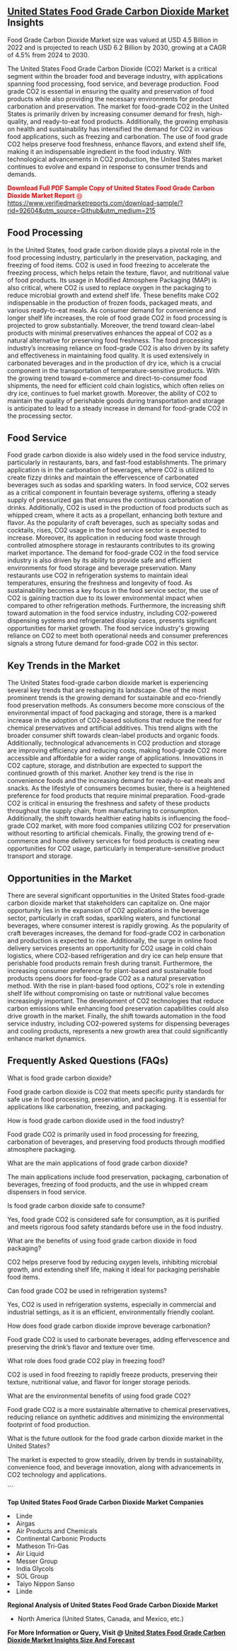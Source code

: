 <h2><a href="https://www.verifiedmarketreports.com/download-sample/?rid=92604&amp;utm_source=Github&amp;utm_medium=215" target="_blank">United States Food Grade Carbon Dioxide Market</a> Insights</h2><p>Food Grade Carbon Dioxide Market size was valued at USD 4.5 Billion in 2022 and is projected to reach USD 6.2 Billion by 2030, growing at a CAGR of 4.5% from 2024 to 2030.</p><p> <p>The United States Food Grade Carbon Dioxide (CO2) Market is a critical segment within the broader food and beverage industry, with applications spanning food processing, food service, and beverage production. Food grade CO2 is essential in ensuring the quality and preservation of food products while also providing the necessary environments for product carbonation and preservation. The market for food-grade CO2 in the United States is primarily driven by increasing consumer demand for fresh, high-quality, and ready-to-eat food products. Additionally, the growing emphasis on health and sustainability has intensified the demand for CO2 in various food applications, such as freezing and carbonation. The use of food grade CO2 helps preserve food freshness, enhance flavors, and extend shelf life, making it an indispensable ingredient in the food industry. With technological advancements in CO2 production, the United States market continues to evolve and expand in response to consumer trends and demands. <p><span class=""><span style="color: #ff0000;"><strong>Download Full PDF Sample Copy of United States Food Grade Carbon Dioxide Market Report</strong> @ </span><a href="https://www.verifiedmarketreports.com/download-sample/?rid=92604&amp;utm_source=Github&amp;utm_medium=215" target="_blank">https://www.verifiedmarketreports.com/download-sample/?rid=92604&amp;utm_source=Github&amp;utm_medium=215</a></span></p> </p> <h2>Food Processing</h2> <p>In the United States, food grade carbon dioxide plays a pivotal role in the food processing industry, particularly in the preservation, packaging, and freezing of food items. CO2 is used in food freezing to accelerate the freezing process, which helps retain the texture, flavor, and nutritional value of food products. Its usage in Modified Atmosphere Packaging (MAP) is also critical, where CO2 is used to replace oxygen in the packaging to reduce microbial growth and extend shelf life. These benefits make CO2 indispensable in the production of frozen foods, packaged meats, and various ready-to-eat meals. As consumer demand for convenience and longer shelf life increases, the role of food grade CO2 in food processing is projected to grow substantially. Moreover, the trend toward clean-label products with minimal preservatives enhances the appeal of CO2 as a natural alternative for preserving food freshness. The food processing industry’s increasing reliance on food-grade CO2 is also driven by its safety and effectiveness in maintaining food quality. It is used extensively in carbonated beverages and in the production of dry ice, which is a crucial component in the transportation of temperature-sensitive products. With the growing trend toward e-commerce and direct-to-consumer food shipments, the need for efficient cold chain logistics, which often relies on dry ice, continues to fuel market growth. Moreover, the ability of CO2 to maintain the quality of perishable goods during transportation and storage is anticipated to lead to a steady increase in demand for food-grade CO2 in the processing sector. <h2>Food Service</h2> <p>Food grade carbon dioxide is also widely used in the food service industry, particularly in restaurants, bars, and fast-food establishments. The primary application is in the carbonation of beverages, where CO2 is utilized to create fizzy drinks and maintain the effervescence of carbonated beverages such as sodas and sparkling waters. In food service, CO2 serves as a critical component in fountain beverage systems, offering a steady supply of pressurized gas that ensures the continuous carbonation of drinks. Additionally, CO2 is used in the production of food products such as whipped cream, where it acts as a propellant, enhancing both texture and flavor. As the popularity of craft beverages, such as specialty sodas and cocktails, rises, CO2 usage in the food service sector is expected to increase. Moreover, its application in reducing food waste through controlled atmosphere storage in restaurants contributes to its growing market importance. The demand for food-grade CO2 in the food service industry is also driven by its ability to provide safe and efficient environments for food storage and beverage preservation. Many restaurants use CO2 in refrigeration systems to maintain ideal temperatures, ensuring the freshness and longevity of food. As sustainability becomes a key focus in the food service sector, the use of CO2 is gaining traction due to its lower environmental impact when compared to other refrigeration methods. Furthermore, the increasing shift toward automation in the food service industry, including CO2-powered dispensing systems and refrigerated display cases, presents significant opportunities for market growth. The food service industry's growing reliance on CO2 to meet both operational needs and consumer preferences signals a strong future demand for food-grade CO2 in this sector. <h2>Key Trends in the Market</h2> <p>The United States food-grade carbon dioxide market is experiencing several key trends that are reshaping its landscape. One of the most prominent trends is the growing demand for sustainable and eco-friendly food preservation methods. As consumers become more conscious of the environmental impact of food packaging and storage, there is a marked increase in the adoption of CO2-based solutions that reduce the need for chemical preservatives and artificial additives. This trend aligns with the broader consumer shift towards clean-label products and organic foods. Additionally, technological advancements in CO2 production and storage are improving efficiency and reducing costs, making food-grade CO2 more accessible and affordable for a wider range of applications. Innovations in CO2 capture, storage, and distribution are expected to support the continued growth of this market. Another key trend is the rise in convenience foods and the increasing demand for ready-to-eat meals and snacks. As the lifestyle of consumers becomes busier, there is a heightened preference for food products that require minimal preparation. Food-grade CO2 is critical in ensuring the freshness and safety of these products throughout the supply chain, from manufacturing to consumption. Additionally, the shift towards healthier eating habits is influencing the food-grade CO2 market, with more food companies utilizing CO2 for preservation without resorting to artificial chemicals. Finally, the growing trend of e-commerce and home delivery services for food products is creating new opportunities for CO2 usage, particularly in temperature-sensitive product transport and storage. <h2>Opportunities in the Market</h2> <p>There are several significant opportunities in the United States food-grade carbon dioxide market that stakeholders can capitalize on. One major opportunity lies in the expansion of CO2 applications in the beverage sector, particularly in craft sodas, sparkling waters, and functional beverages, where consumer interest is rapidly growing. As the popularity of craft beverages increases, the demand for food-grade CO2 in carbonation and production is expected to rise. Additionally, the surge in online food delivery services presents an opportunity for CO2 usage in cold chain logistics, where CO2-based refrigeration and dry ice can help ensure that perishable food products remain fresh during transit. Furthermore, the increasing consumer preference for plant-based and sustainable food products opens doors for food-grade CO2 as a natural preservation method. With the rise in plant-based food options, CO2's role in extending shelf life without compromising on taste or nutritional value becomes increasingly important. The development of CO2 technologies that reduce carbon emissions while enhancing food preservation capabilities could also drive growth in the market. Finally, the shift towards automation in the food service industry, including CO2-powered systems for dispensing beverages and cooling products, represents a new growth area that could significantly enhance market dynamics. <h2>Frequently Asked Questions (FAQs)</h2> <p>What is food grade carbon dioxide?</p> <p>Food grade carbon dioxide is CO2 that meets specific purity standards for safe use in food processing, preservation, and packaging. It is essential for applications like carbonation, freezing, and packaging.</p> <p>How is food grade carbon dioxide used in the food industry?</p> <p>Food grade CO2 is primarily used in food processing for freezing, carbonation of beverages, and preserving food products through modified atmosphere packaging.</p> <p>What are the main applications of food grade carbon dioxide?</p> <p>The main applications include food preservation, packaging, carbonation of beverages, freezing of food products, and the use in whipped cream dispensers in food service.</p> <p>Is food grade carbon dioxide safe to consume?</p> <p>Yes, food grade CO2 is considered safe for consumption, as it is purified and meets rigorous food safety standards before use in the food industry.</p> <p>What are the benefits of using food grade carbon dioxide in food packaging?</p> <p>CO2 helps preserve food by reducing oxygen levels, inhibiting microbial growth, and extending shelf life, making it ideal for packaging perishable food items.</p> <p>Can food grade CO2 be used in refrigeration systems?</p> <p>Yes, CO2 is used in refrigeration systems, especially in commercial and industrial settings, as it is an efficient, environmentally friendly coolant.</p> <p>How does food grade carbon dioxide improve beverage carbonation?</p> <p>Food grade CO2 is used to carbonate beverages, adding effervescence and preserving the drink’s flavor and texture over time.</p> <p>What role does food grade CO2 play in freezing food?</p> <p>CO2 is used in food freezing to rapidly freeze products, preserving their texture, nutritional value, and flavor for longer storage periods.</p> <p>What are the environmental benefits of using food grade CO2?</p> <p>Food grade CO2 is a more sustainable alternative to chemical preservatives, reducing reliance on synthetic additives and minimizing the environmental footprint of food production.</p> <p>What is the future outlook for the food grade carbon dioxide market in the United States?</p> <p>The market is expected to grow steadily, driven by trends in sustainability, convenience food, and beverage innovation, along with advancements in CO2 technology and applications.</p> ```</p><p><strong>Top United States Food Grade Carbon Dioxide Market Companies</strong></p><div data-test-id=""><p><li>Linde</li><li> Airgas</li><li> Air Products and Chemicals</li><li> Continental Carbonic Products</li><li> Matheson Tri-Gas</li><li> Air Liquid</li><li> Messer Group</li><li> India Glycols</li><li> SOL Group</li><li> Taiyo Nippon Sanso</li><li> Linde</li></p><div><strong>Regional Analysis of&nbsp;United States Food Grade Carbon Dioxide Market</strong></div><ul><li dir="ltr"><p dir="ltr">North America&nbsp;(United States, Canada, and Mexico, etc.)</p></li></ul><p><strong>For More Information or Query, Visit @&nbsp;</strong><strong><a href="https://www.verifiedmarketreports.com/product/global-food-grade-carbon-dioxide-market-growth-2019-2024/?utm_source=Github&amp;utm_medium=215" target="_blank">United States Food Grade Carbon Dioxide Market Insights Size And Forecast</a></strong></p></div>
